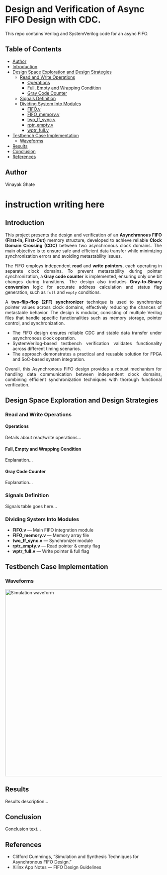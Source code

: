 <h1>
  Design and Verification of Async FIFO Design with CDC.
</h1>
<p>
  This repo contains Verilog and SystemVerilog code for an async FIFO.
</p>

<body>
  <!-- Table of Contents -->
  <h2>Table of Contents</h2>
  <ul>
    <li><a href="#author">Author</a></li>
    <li><a href="#introduction">Introduction</a></li>
    <li>
      <a href="#design">Design Space Exploration and Design Strategies</a>
      <ul>
        <li>
          <a href="#readwrite">Read and Write Operations</a>
          <ul>
            <li><a href="#operations">Operations</a></li>
            <li><a href="#conditions">Full, Empty and Wrapping Condition</a></li>
            <li><a href="#graycode">Gray Code Counter</a></li>
          </ul>
        </li>
        <li><a href="#signals">Signals Definition</a></li>
        <li>
          <a href="#modules">Dividing System Into Modules</a>
          <ul>
            <li><a href="#fifo">FIFO.v</a></li>
            <li><a href="#fifo_memory">FIFO_memory.v</a></li>
            <li><a href="#two_ff_sync">two_ff_sync.v</a></li>
            <li><a href="#rptr_empty">rptr_empty.v</a></li>
            <li><a href="#wptr_full">wptr_full.v</a></li>
          </ul>
        </li>
      </ul>
    </li>
    <li>
      <a href="#testbench">Testbench Case Implementation</a>
      <ul>
        <li><a href="#waveforms">Waveforms</a></li>
      </ul>
    </li>
    <li><a href="#results">Results</a></li>
    <li><a href="#conclusion">Conclusion</a></li>
    <li><a href="#references">References</a></li>
  </ul>

  <!-- Sections -->
  <h2 id="author">Author</h2>
  <p>Vinayak Ghate</p>

 # instruction writing here 
<h2 id="introduction">Introduction</h2>

<p style="text-align: justify;">
  This project presents the design and verification of an <strong>Asynchronous FIFO (First-In, First-Out)</strong> memory structure,
  developed to achieve reliable <strong>Clock Domain Crossing (CDC)</strong> between two asynchronous clock domains. The main objective
  is to ensure safe and efficient data transfer while minimizing synchronization errors and avoiding metastability issues.
</p>

<p style="text-align: justify;">
  The FIFO employs independent <strong>read</strong> and <strong>write pointers</strong>, each operating in separate clock domains.
  To prevent metastability during pointer synchronization, a <strong>Gray code counter</strong> is implemented, ensuring only one bit
  changes during transitions. The design also includes <strong>Gray-to-Binary conversion</strong> logic for accurate address calculation
  and status flag generation, such as <code>full</code> and <code>empty</code> conditions.
</p>

<p style="text-align: justify;">
  A <strong>two-flip-flop (2FF) synchronizer</strong> technique is used to synchronize pointer values across clock domains, effectively
  reducing the chances of metastable behavior. The design is modular, consisting of multiple Verilog files that handle specific
  functionalities such as memory storage, pointer control, and synchronization.
</p>

<ul style="text-align: justify;">
  <li>The FIFO design ensures reliable CDC and stable data transfer under asynchronous clock operation.</li>
  <li>SystemVerilog-based testbench verification validates functionality across different timing scenarios.</li>
  <li>The approach demonstrates a practical and reusable solution for FPGA and SoC-based system integration.</li>
</ul>

<p style="text-align: justify;">
  Overall, this Asynchronous FIFO design provides a robust mechanism for handling data communication between independent clock domains,
  combining efficient synchronization techniques with thorough functional verification.
</p>




  <h2 id="design">Design Space Exploration and Design Strategies</h2>

  <h3 id="readwrite">Read and Write Operations</h3>
  <h4 id="operations">Operations</h4>
  <p>Details about read/write operations...</p>

  <h4 id="conditions">Full, Empty and Wrapping Condition</h4>
  <p>Explanation...</p>

  <h4 id="graycode">Gray Code Counter</h4>
  <p>Explanation...</p>

  <h3 id="signals">Signals Definition</h3>
  <p>Signals table goes here...</p>

  <h3 id="modules">Dividing System Into Modules</h3>
  <ul>
    <li id="fifo"><strong>FIFO.v</strong> — Main FIFO integration module</li>
    <li id="fifo_memory"><strong>FIFO_memory.v</strong> — Memory array file</li>
    <li id="two_ff_sync"><strong>two_ff_sync.v</strong> — Synchronizer module</li>
    <li id="rptr_empty"><strong>rptr_empty.v</strong> — Read pointer & empty flag</li>
    <li id="wptr_full"><strong>wptr_full.v</strong> — Write pointer & full flag</li>
  </ul>

  <h2 id="testbench">Testbench Case Implementation</h2>
  <h3 id="waveforms">Waveforms</h3>
  <p><img src="waveform.png" alt="Simulation waveform" width="600"></p>

  <h2 id="results">Results</h2>
  <p>Results description...</p>

  <h2 id="conclusion">Conclusion</h2>
  <p>Conclusion text...</p>

  <h2 id="references">References</h2>
  <ul>
    <li>Clifford Cummings, “Simulation and Synthesis Techniques for Asynchronous FIFO Design.”</li>
    <li>Xilinx App Notes — FIFO Design Guidelines</li>
  </ul>

</body>


